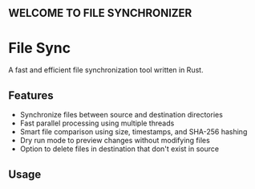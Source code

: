 ## WELCOME TO FILE SYNCHRONIZER

# File Sync

A fast and efficient file synchronization tool written in Rust.

## Features

- Synchronize files between source and destination directories
- Fast parallel processing using multiple threads
- Smart file comparison using size, timestamps, and SHA-256 hashing
- Dry run mode to preview changes without modifying files
- Option to delete files in destination that don't exist in source

## Usage